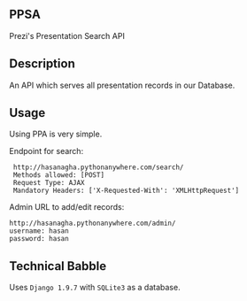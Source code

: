 PPSA
---

Prezi's Presentation Search API

Description
---
An API which serves all presentation records in our Database.

Usage
---
Using PPA is very simple.

Endpoint for search:

     http://hasanagha.pythonanywhere.com/search/
     Methods allowed: [POST]
     Request Type: AJAX
     Mandatory Headers: ['X-Requested-With': 'XMLHttpRequest']


Admin URL to add/edit records:

    http://hasanagha.pythonanywhere.com/admin/
    username: hasan
    password: hasan


Technical Babble
---
Uses `Django 1.9.7` with `SQLite3` as a database.

